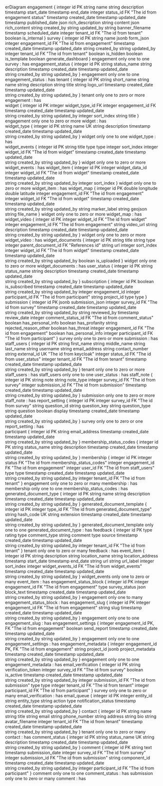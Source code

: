erDiagram
    engagement {
        integer id PK
        string name
        string description
        timestamp start_date
        timestamp end_date
        integer status_id FK "The id from engagement status"
        timestamp created_date
        timestamp updated_date
		timestamp published_date
        json rich_description
        string content
        json rich_content
        string created_by
        string updated_by
        string banner_filename
        timestamp scheduled_date
        integer tenant_id FK "The id from tenant"
        boolean is_internal
    }
    survey {
        integer id PK
		string name
        jsonb form_json
        integer engagement_id FK "The id from engagement"
        timestamp created_date
        timestamp updated_date
        string created_by
        string updated_by
        integer tenant_id FK "The id from tenant"
        boolean is_hidden
        boolean is_template
        boolean generate_dashboard
    }
    engagement only one to one survey : has
    engagement_status {
        integer id PK
        string status_name
        string description
        timestamp created_date
        timestamp updated_date        
        string created_by
        string updated_by
    }
    engagement only one to one engagement_status : has
    tenant {
        integer id PK
        string short_name
        string name
        string description
        string title
        string logo_url
        timestamp created_date
        timestamp updated_date        
        string created_by
        string updated_by
    }
    tenant only one to zero or more engagement : has    
    widget {
        integer id PK
        integer widget_type_id FK
        integer engagement_id FK
        timestamp created_date
        timestamp updated_date        
        string created_by
        string updated_by
        integer sort_index
        string title
    }
    engagement only one to zero or more widget : has  
    widget_type {
        integer id PK
        string name UK
        string description
        timestamp created_date
        timestamp updated_date        
        string created_by
        string updated_by
    }
    widget only one to one widget_type : has  
    widget_events {
        integer id PK
        string title
        type type
        integer sort_index
        integer widget_id FK "The id from widget"
        timestamp created_date
        timestamp updated_date        
        string created_by
        string updated_by
    }
    widget only one to zero or more widget_events : has 
    widget_item {
        integer id PK
        integer widget_data_id
        integer widget_id FK "The id from widget"
        timestamp created_date
        timestamp updated_date        
        string created_by
        string updated_by
        integer sort_index
    }
    widget only one to zero or more widget_item : has 
    widget_map {
        integer id PK
        double longitude
        double latitude
        integer engagement_id FK "The id from engagement"
        integer widget_id FK "The id from widget"
        timestamp created_date
        timestamp updated_date        
        string created_by
        string updated_by
        string marker_label
        string geojson
        string file_name
    }
    widget only one to zero or more widget_map : has 
    widget_video {
        integer id PK
        integer widget_id FK "The id from widget"
        integer engagement_id FK "The id from engagement"
        string video_url
        string description
        timestamp created_date
        timestamp updated_date        
        string created_by
        string updated_by
    }
    widget only one to zero or more widget_video : has 
    widget_documents {
        integer id PK
        string title
        string type
        integer parent_document_id FK "References id"
        string url
        integer sort_index
        integer widget_id FK "The id from widget"
        timestamp created_date
        timestamp updated_date        
        string created_by
        string updated_by
        boolean is_uploaded
    }
    widget only one to zero or more widget_documents : has
    user_status {
        integer id PK
        string status_name
        string description
        timestamp created_date
        timestamp updated_date        
        string created_by
        string updated_by
    }
    subscription {
        integer id PK
        boolean is_subscribed
        timestamp created_date
        timestamp updated_date        
        string created_by
        string updated_by
        integer engagement_id
        integer participant_id FK "The id from participant"
        string project_id
        type type
    }
    submission {
        integer id PK
        jsonb submission_json
        integer survey_id FK "The id from survey"
        timestamp created_date
        timestamp updated_date        
        string created_by
        string updated_by
        string reviewed_by
        timestamp review_date 
        integer comment_status_id FK "The id from comment_status"
        boolean has_personal_info
        boolean has_profanity
        string rejected_reason_other
        boolean has_threat
        integer engagement_id FK "The id from engagement"
        boolean has_personal_info
        integer participant_id FK "The id from participant"
    }
    survey only one to zero or more submission : has  
    staff_users {
        integer id PK
        string first_name
        string middle_name
        string last_name
        string username
        string email_address
        string contact_number
        string external_id UK "The id from keycloak"
        integer status_id FK "The id from user_status"
        integer tenant_id FK "The id from tenant"
        timestamp created_date
        timestamp updated_date        
        string created_by
        string updated_by
    }
    tenant only one to zero or more staff_users : has 
    staff_users only one to one user_status : has 
    staff_note {
        integer id PK
        string note
        string note_type
        integer survey_id FK "The id from survey"
        integer submission_id FK "The id from submission"
        timestamp created_date
        timestamp updated_date        
        string created_by
        string updated_by
    }
    submission only one to zero or more staff_note : has
    report_setting {
        integer id PK
        integer survey_id FK "The id from survey"
        string question_id
        string question_key
        string question_type
        string question
        boolean display
        timestamp created_date
        timestamp updated_date        
        string created_by
        string updated_by
    }
    survey only one to zero or one report_setting : has  
    participant {
        integer id PK
        string email_address
        timestamp created_date
        timestamp updated_date        
        string created_by
        string updated_by
    }
    membership_status_codes {
        integer id PK
        string status_name
        string description
        timestamp created_date
        timestamp updated_date        
        string created_by
        string updated_by
    }
    membership {
        integer id PK
        integer status FK "The id from membership_status_codes"
        integer engagement_id FK "The id from engagement"
        integer user_id FK "The id from staff_users"
        type type
        timestamp created_date
        timestamp updated_date        
        string created_by
        string updated_by
        integer tenant_id FK "The id from tenant"
    }
    engagement only one to zero or many membership : has
    membership only one to one membership_status_codes : has
    generated_document_type {
        integer id PK
        string name
        string description
        timestamp created_date
        timestamp updated_date        
        string created_by
        string updated_by
    }
    generated_document_template {
        integer id PK
        integer type_id FK "The id from generated_document_type"
        string hash_code UK
        string extension
        timestamp created_date
        timestamp updated_date        
        string created_by
        string updated_by
    }
    generated_document_template only one to one generated_document_type : has
    feedback {
        integer id PK
        type rating
        type comment_type
        string comment
        type source
        timestamp created_date
        timestamp updated_date        
        string created_by
        string updated_by
        integer tenant_id FK "The id from tenant"
    }
    tenant only one to zero or many feedback : has
    event_item {
        integer id PK
        string description
        string location_name
        string location_address
        timestamp start_date
        timestamp end_date
        string url
        string url_label
        integer sort_index
        integer widget_events_id FK "The id from widget_events"
        timestamp created_date
        timestamp updated_date        
        string created_by
        string updated_by
    }
    widget_events only one to zero or many event_item : has
    engagement_status_block {
        integer id PK
        integer engagement_id FK "The id from engagement"
        type survey_status
        json block_text
        timestamp created_date
        timestamp updated_date        
        string created_by
        string updated_by
    }
    engagement only one to many engagement_status_block : has
    engagement_slug {
        integer id PK
        integer engagement_id FK "The id from engagement"
        string slug
        timestamp created_date
        timestamp updated_date        
        string created_by
        string updated_by
    }
    engagement only one to one engagement_slug : has
    engagement_settings {
        integer engagement_id PK, FK "The id from engagement"
        boolean send_report
        timestamp created_date
        timestamp updated_date        
        string created_by
        string updated_by
    }
    engagement only one to one engagement_settings : has
    engagement_metadata {
        integer engagement_id PK, FK "The id from engagement"
        string project_id
        jsonb project_metadata
        timestamp created_date
        timestamp updated_date        
        string created_by
        string updated_by
    }
    engagement only one to one engagement_metadata : has
    email_verification {
        integer id PK
        string verification_token
        integer survey_id FK "The id from survey"
        boolean is_active
        timestamp created_date
        timestamp updated_date        
        string created_by
        string updated_by
        integer submission_id FK "The id from submission"
        type type
        integer tenant_id FK "The id from tenant"
        integer participant_id FK "The id from participant"
    }
    survey only one to zero or many email_verification : has
    email_queue {
        integer id PK
        integer entity_id
        string entity_type
        string action
        type notification_status
        timestamp created_date
        timestamp updated_date        
        string created_by
        string updated_by
    }
    contact {
        integer id PK
        string name
        string title
        string email
        string phone_number
        string address
        string bio
        string avatar_filename
        integer tenant_id FK "The id from tenant"
        timestamp created_date
        timestamp updated_date        
        string created_by
        string updated_by
    }
    tenant only one to zero or many contact : has
    comment_status {
        integer id PK
        string status_name UK
        string description
        timestamp created_date
        timestamp updated_date        
        string created_by
        string updated_by
    }
    comment {
        integer id PK
        string text
        timestamp submission_date
        integer survey_id FK "The id from survey"
        integer submission_id FK "The id from submission"
        string component_id
        timestamp created_date
        timestamp updated_date        
        string created_by
        string updated_by
        integer participant_id FK "The id from participant"
    }
    comment only one to one comment_status : has
    submission only one to zero or many comment : has